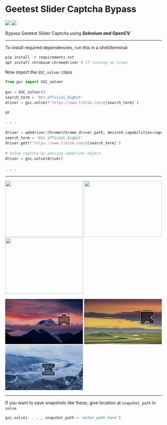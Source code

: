 # Geetest Slider Captcha Bypass
[![](https://img.shields.io/badge/Python-Selenium-blue)](https://pypi.org/project/selenium/)
[![](https://img.shields.io/badge/Python-OpenCV-yellow)](https://pypi.org/project/opencv-python/)

Bypass Geetest Slider Captcha using _**Selenium and OpenCV**_

<hr>
To install required dependencies, run this in a shell/terminal

```python
pip install -r requirements.txt
apt install chromium-chromedriver # if running on linux
```

Now import the `GSC_solver` class

```python
from gsc import GSC_solver

gsc = GSC_solver()
search_term = 'bts_official_bighit'
driver = gsc.solve(f'https://www.tiktok.com/@{search_term}')
```

or

```python
. . .

driver = webdriver.Chrome(chrome_driver_path, desired_capabilities=caps, options=chrome_options)
search_term = 'bts_official_bighit'
driver.get(f'https://www.tiktok.com/@{search_term}')

# Solve captcha by passing webdriver object
driver = gsc.solve(driver)

. . .
```

<hr>
<p>
<img src="snapshot/0b8796d53da6cd73610cb336e2cc45da/captcha.gif" width="250" height="180" />
<img src="snapshot/0c2e924a9af52a7a17b90dd7dd2651ad/captcha.gif" width="250" height="180" />
<img src="snapshot/0c3222c9aa061ca1bac3d0af4e440866/captcha.gif" width="250" height="180" />
</p>
<p>
<img src="snapshot/0b8796d53da6cd73610cb336e2cc45da/process.gif" width="250" height="145" />
<img src="snapshot/0c2e924a9af52a7a17b90dd7dd2651ad/process.gif" width="250" height="145" />
<img src="snapshot/0c3222c9aa061ca1bac3d0af4e440866/process.gif" width="250" height="145" />
</p>
<hr>

If you want to save snapshots like these, give location at `snapshot_path` in `solve`

```python
gsc.solve(. . . , snapshot_path = 'enter_path_here')
```
